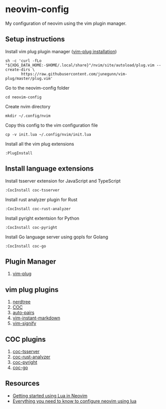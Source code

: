 # neovim-config
My configuration of neovim using the vim plugin manager.

## Setup instructions

Install vim plug plugin manager ([vim-plug installation](https://github.com/junegunn/vim-plug#installation))
```
sh -c 'curl -fLo "${XDG_DATA_HOME:-$HOME/.local/share}"/nvim/site/autoload/plug.vim --create-dirs \
       https://raw.githubusercontent.com/junegunn/vim-plug/master/plug.vim'
```

Go to the neovim-config folder
```
cd neovim-config
```

Create nvim directory
```
mkdir ~/.config/nvim
```

Copy this config to the vim configuration file
```
cp -v init.lua ~/.config/nvim/init.lua
```

Install all the vim plug extensions
```
:PlugInstall
```

## Install language extensions
Install tsserver extension for JavaScript and TypeScript
```
:CocInstall coc-tsserver
```

Install rust analyzer plugin for Rust
```
:CocInstall coc-rust-analyzer
```

Install pyright extentsion for Python
```
:CocInstall coc-pyright
```

Install Go language server using gopls for Golang
```
:CocInstall coc-go
```

## Plugin Manager
1. [vim-plug](https://github.com/junegunn/vim-plug)

## vim plug plugins
1. [nerdtree](https://github.com/preservim/nerdtree)
2. [COC](https://github.com/neoclide/coc.nvim)
3. [auto-pairs](https://github.com/jiangmiao/auto-pairs)
4. [vim-instant-markdown](https://github.com/instant-markdown/vim-instant-markdown)
5. [vim-signify](https://github.com/mhinz/vim-signify)

## COC plugins
1. [coc-tsserver](https://github.com/neoclide/coc-tsserver)
2. [coc-rust-analyzer](https://github.com/fannheyward/coc-rust-analyzer)
3. [coc-pyright](https://github.com/fannheyward/coc-pyright)
4. [coc-go](https://github.com/josa42/coc-go)

## Resources
* [Getting started using Lua in Neovim](https://github.com/nanotee/nvim-lua-guide#defining-mappings)
* [Everything you need to know to configure neovim using lua](https://vonheikemen.github.io/devlog/tools/configuring-neovim-using-lua/)
